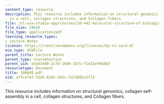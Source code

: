 ```yaml
---
content_type: resource
description: This resource includes information on structural genomics, collagen self-assembly
  in a cell, collagen structures, and Collagen fibers.
file: /ol-ocw-studio-app/courses/20-442-molecular-structure-of-biological-materials-be-442-fall-2005/affcef4f32d562d2591cfa71665c5f13_100605.pdf
file_size: 24626
file_type: application/pdf
learning_resource_types:
- Lecture Notes
license: https://creativecommons.org/licenses/by-nc-sa/4.0/
ocw_type: OCWFile
parent_title: Lecture Notes
parent_type: CourseSection
parent_uid: e3a63dd0-2c7d-16d6-1b7c-f1431ef66db3
resourcetype: Document
title: 100605.pdf
uid: affcef4f-32d5-62d2-591c-fa71665c5f13
---
```

This resource includes information on structural genomics, collagen self-assembly in a cell, collagen structures, and Collagen fibers.